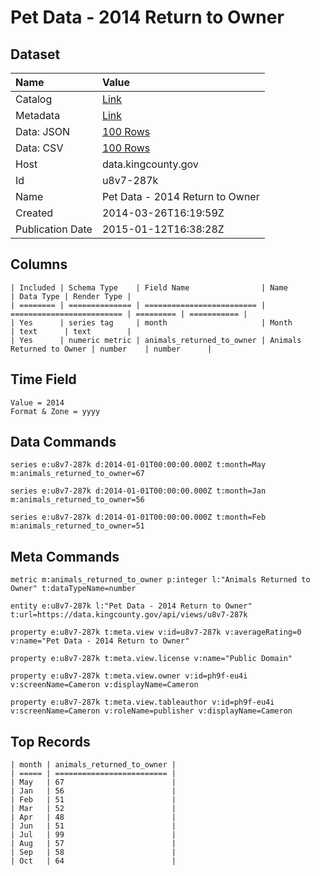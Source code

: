 # Pet Data - 2014 Return to Owner

## Dataset

| Name | Value |
| :--- | :---- |
| Catalog | [Link](https://catalog.data.gov/dataset/pet-data-2014-return-to-owner-a67a7) |
| Metadata | [Link](https://data.kingcounty.gov/api/views/u8v7-287k) |
| Data: JSON | [100 Rows](https://data.kingcounty.gov/api/views/u8v7-287k/rows.json?max_rows=100) |
| Data: CSV | [100 Rows](https://data.kingcounty.gov/api/views/u8v7-287k/rows.csv?max_rows=100) |
| Host | data.kingcounty.gov |
| Id | u8v7-287k |
| Name | Pet Data - 2014 Return to Owner |
| Created | 2014-03-26T16:19:59Z |
| Publication Date | 2015-01-12T16:38:28Z |

## Columns

```ls
| Included | Schema Type    | Field Name                | Name                      | Data Type | Render Type |
| ======== | ============== | ========================= | ========================= | ========= | =========== |
| Yes      | series tag     | month                     | Month                     | text      | text        |
| Yes      | numeric metric | animals_returned_to_owner | Animals Returned to Owner | number    | number      |
```

## Time Field

```ls
Value = 2014
Format & Zone = yyyy
```

## Data Commands

```ls
series e:u8v7-287k d:2014-01-01T00:00:00.000Z t:month=May m:animals_returned_to_owner=67

series e:u8v7-287k d:2014-01-01T00:00:00.000Z t:month=Jan m:animals_returned_to_owner=56

series e:u8v7-287k d:2014-01-01T00:00:00.000Z t:month=Feb m:animals_returned_to_owner=51
```

## Meta Commands

```ls
metric m:animals_returned_to_owner p:integer l:"Animals Returned to Owner" t:dataTypeName=number

entity e:u8v7-287k l:"Pet Data - 2014 Return to Owner" t:url=https://data.kingcounty.gov/api/views/u8v7-287k

property e:u8v7-287k t:meta.view v:id=u8v7-287k v:averageRating=0 v:name="Pet Data - 2014 Return to Owner"

property e:u8v7-287k t:meta.view.license v:name="Public Domain"

property e:u8v7-287k t:meta.view.owner v:id=ph9f-eu4i v:screenName=Cameron v:displayName=Cameron

property e:u8v7-287k t:meta.view.tableauthor v:id=ph9f-eu4i v:screenName=Cameron v:roleName=publisher v:displayName=Cameron
```

## Top Records

```ls
| month | animals_returned_to_owner | 
| ===== | ========================= | 
| May   | 67                        | 
| Jan   | 56                        | 
| Feb   | 51                        | 
| Mar   | 52                        | 
| Apr   | 48                        | 
| Jun   | 51                        | 
| Jul   | 99                        | 
| Aug   | 57                        | 
| Sep   | 58                        | 
| Oct   | 64                        | 
```